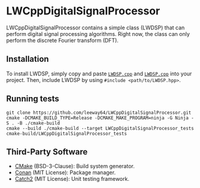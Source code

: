 # LWCppDigitalSignalProcessor

LWCppDigitalSignalProcessor contains a simple class (LWDSP) that can perform digital signal
processing algorithms. Right now, the class can only perform the discrete Fourier transform (DFT).


## Installation
To install LWDSP, simply copy and paste [`LWDSP.cpp`](src/LWDSP.cpp) and
[`LWDSP.cpp`](src/LWDSP.cpp) into your project. Then, include LWDSP by using
`#include <path/to/LWDSP.hpp>`.


## Running tests
```shell
git clone https://github.com/leeway64/LWCppDigitalSignalProcessor.git
cmake -DCMAKE_BUILD_TYPE=Release -DCMAKE_MAKE_PROGRAM=ninja -G Ninja -S . -B ./cmake-build
cmake --build ./cmake-build --target LWCppDigitalSignalProcessor_tests
cmake-build/LWCppDigitalSignalProcessor_tests
```


## Third-Party Software
- [CMake](https://cmake.org/) (BSD-3-Clause): Build system generator.
- [Conan](https://conan.io/) (MIT License): Package manager.
- [Catch2](https://github.com/catchorg/Catch2/tree/v2.x) (MIT License): Unit testing framework.
